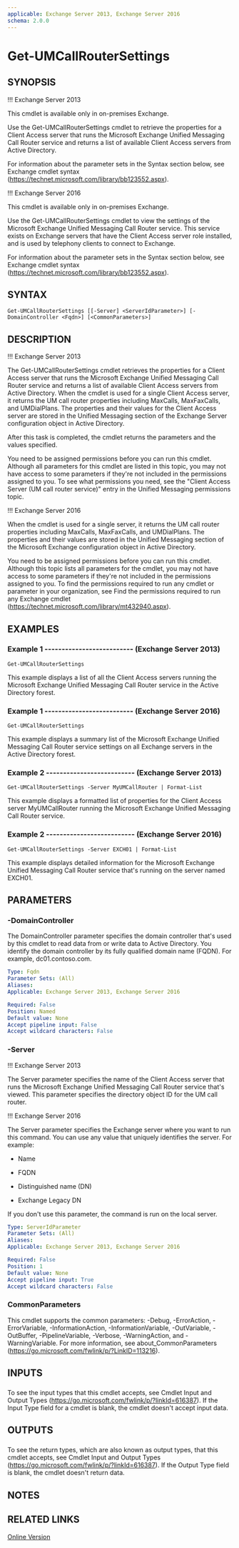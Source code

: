 ```yaml
---
applicable: Exchange Server 2013, Exchange Server 2016
schema: 2.0.0
---
```


# Get-UMCallRouterSettings

## SYNOPSIS
!!! Exchange Server 2013

This cmdlet is available only in on-premises Exchange.

Use the Get-UMCallRouterSettings cmdlet to retrieve the properties for a Client Access server that runs the Microsoft Exchange Unified Messaging Call Router service and returns a list of available Client Access servers from Active Directory.

For information about the parameter sets in the Syntax section below, see Exchange cmdlet syntax (https://technet.microsoft.com/library/bb123552.aspx).

!!! Exchange Server 2016

This cmdlet is available only in on-premises Exchange.

Use the Get-UMCallRouterSettings cmdlet to view the settings of the Microsoft Exchange Unified Messaging Call Router service. This service exists on Exchange servers that have the Client Access server role installed, and is used by telephony clients to connect to Exchange.

For information about the parameter sets in the Syntax section below, see Exchange cmdlet syntax (https://technet.microsoft.com/library/bb123552.aspx).

## SYNTAX

```
Get-UMCallRouterSettings [[-Server] <ServerIdParameter>] [-DomainController <Fqdn>] [<CommonParameters>]
```

## DESCRIPTION
!!! Exchange Server 2013

The Get-UMCallRouterSettings cmdlet retrieves the properties for a Client Access server that runs the Microsoft Exchange Unified Messaging Call Router service and returns a list of available Client Access servers from Active Directory. When the cmdlet is used for a single Client Access server, it returns the UM call router properties including MaxCalls, MaxFaxCalls, and UMDialPlans. The properties and their values for the Client Access server are stored in the Unified Messaging section of the Exchange Server configuration object in Active Directory.

After this task is completed, the cmdlet returns the parameters and the values specified.

You need to be assigned permissions before you can run this cmdlet. Although all parameters for this cmdlet are listed in this topic, you may not have access to some parameters if they're not included in the permissions assigned to you. To see what permissions you need, see the "Client Access Server (UM call router service)" entry in the Unified Messaging permissions topic.

!!! Exchange Server 2016

When the cmdlet is used for a single server, it returns the UM call router properties including MaxCalls, MaxFaxCalls, and UMDialPlans. The properties and their values are stored in the Unified Messaging section of the Microsoft Exchange configuration object in Active Directory.

You need to be assigned permissions before you can run this cmdlet. Although this topic lists all parameters for the cmdlet, you may not have access to some parameters if they're not included in the permissions assigned to you. To find the permissions required to run any cmdlet or parameter in your organization, see Find the permissions required to run any Exchange cmdlet (https://technet.microsoft.com/library/mt432940.aspx).

## EXAMPLES

### Example 1 -------------------------- (Exchange Server 2013)
```
Get-UMCallRouterSettings
```

This example displays a list of all the Client Access servers running the Microsoft Exchange Unified Messaging Call Router service in the Active Directory forest.

### Example 1 -------------------------- (Exchange Server 2016)
```
Get-UMCallRouterSettings
```

This example displays a summary list of the Microsoft Exchange Unified Messaging Call Router service settings on all Exchange servers in the Active Directory forest.

### Example 2 -------------------------- (Exchange Server 2013)
```
Get-UMCallRouterSettings -Server MyUMCallRouter | Format-List
```

This example displays a formatted list of properties for the Client Access server MyUMCallRouter running the Microsoft Exchange Unified Messaging Call Router service.

### Example 2 -------------------------- (Exchange Server 2016)
```
Get-UMCallRouterSettings -Server EXCH01 | Format-List
```

This example displays detailed information for the Microsoft Exchange Unified Messaging Call Router service that's running on the server named EXCH01.

## PARAMETERS

### -DomainController
The DomainController parameter specifies the domain controller that's used by this cmdlet to read data from or write data to Active Directory. You identify the domain controller by its fully qualified domain name (FQDN). For example, dc01.contoso.com.

```yaml
Type: Fqdn
Parameter Sets: (All)
Aliases:
Applicable: Exchange Server 2013, Exchange Server 2016

Required: False
Position: Named
Default value: None
Accept pipeline input: False
Accept wildcard characters: False
```

### -Server
!!! Exchange Server 2013

The Server parameter specifies the name of the Client Access server that runs the Microsoft Exchange Unified Messaging Call Router service that's viewed. This parameter specifies the directory object ID for the UM call router.



!!! Exchange Server 2016

The Server parameter specifies the Exchange server where you want to run this command. You can use any value that uniquely identifies the server. For example:

- Name

- FQDN

- Distinguished name (DN)

- Exchange Legacy DN

If you don't use this parameter, the command is run on the local server.



```yaml
Type: ServerIdParameter
Parameter Sets: (All)
Aliases:
Applicable: Exchange Server 2013, Exchange Server 2016

Required: False
Position: 1
Default value: None
Accept pipeline input: True
Accept wildcard characters: False
```

### CommonParameters
This cmdlet supports the common parameters: -Debug, -ErrorAction, -ErrorVariable, -InformationAction, -InformationVariable, -OutVariable, -OutBuffer, -PipelineVariable, -Verbose, -WarningAction, and -WarningVariable. For more information, see about_CommonParameters (https://go.microsoft.com/fwlink/p/?LinkID=113216).

## INPUTS

###  
To see the input types that this cmdlet accepts, see Cmdlet Input and Output Types (https://go.microsoft.com/fwlink/p/?linkId=616387). If the Input Type field for a cmdlet is blank, the cmdlet doesn't accept input data.

## OUTPUTS

###  
To see the return types, which are also known as output types, that this cmdlet accepts, see Cmdlet Input and Output Types (https://go.microsoft.com/fwlink/p/?linkId=616387). If the Output Type field is blank, the cmdlet doesn't return data.

## NOTES

## RELATED LINKS

[Online Version](https://technet.microsoft.com/library/dbd22f09-4a97-4738-903d-f2760c15c101.aspx)


